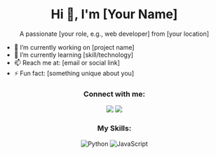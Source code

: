 <h1 align="center">Hi 👋, I'm [Your Name]</h1>
<p align="center">A passionate [your role, e.g., web developer] from [your location]</p>

- 🔭 I’m currently working on [project name]
- 🌱 I’m currently learning [skill/technology]
- 📫 Reach me at: [email or social link]
- ⚡ Fun fact: [something unique about you]

<h3 align="center">Connect with me:</h3>
<p align="center">
  <a href="https://linkedin.com/in/your-profile"><img src="https://img.shields.io/badge/LinkedIn-blue?style=flat&logo=linkedin"></a>
  <a href="https://twitter.com/your-profile"><img src="https://img.shields.io/badge/Twitter-blue?style=flat&logo=twitter"></a>
</p>

<h3 align="center">My Skills:</h3>
<p align="center">
  <img src="https://img.shields.io/badge/-Python-3776AB?style=flat&logo=python" alt="Python">
  <img src="https://img.shields.io/badge/-JavaScript-F7DF1E?style=flat&logo=javascript" alt="JavaScript">
</p>
